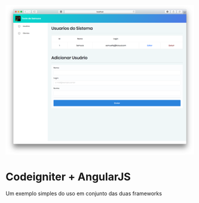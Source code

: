 ![Screenshot](https://github.com/samuelfaj/ExemploCIeAngularJS/raw/master/screenshot.png?raw=true "")

# Codeigniter + AngularJS 
Um exemplo simples do uso em conjunto das duas frameworks
